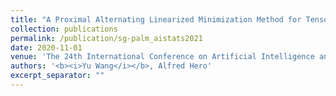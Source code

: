 ```yaml
---
title: "A Proximal Alternating Linearized Minimization Method for Tensor Graphical Models"
collection: publications
permalink: /publication/sg-palm_aistats2021
date: 2020-11-01
venue: 'The 24th International Conference on Artificial Intelligence and Statistics (<b><i>Under reveiw</i></b>)'
authors: '<b><i>Yu Wang</i></b>, Alfred Hero'
excerpt_separator: ""
---
```


